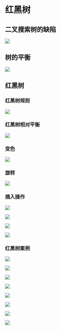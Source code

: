 # 红黑树

## 二叉搜索树的缺陷

![](E:\Typra文档\img\Snipaste_2020-07-04_08-21-28.PNG)

## 树的平衡

![](E:\Typra文档\img\Snipaste_2020-07-04_08-26-36.PNG)

## 红黑树

### 红黑树规则

![](E:\Typra文档\img\Snipaste_2020-07-04_09-34-31.PNG)

### 红黑树相对平衡

![](E:\Typra文档\img\Snipaste_2020-07-04_09-49-52.PNG)

### 变色

![](E:\Typra文档\img\Snipaste_2020-07-04_09-59-22.PNG)

### 旋转

![](E:\Typra文档\img\Snipaste_2020-07-04_10-12-42.PNG)

### 插入操作

![](E:\Typra文档\img\Snipaste_2020-07-10_17-13-57.PNG)

![](E:\Typra文档\img\Snipaste_2020-07-10_17-32-15.PNG)

![](E:\Typra文档\img\Snipaste_2020-07-10_17-37-41.PNG)

![](E:\Typra文档\img\Snipaste_2020-07-10_17-58-01.PNG)

### 红黑树案例

![](E:\Typra文档\img\Snipaste_2020-07-10_18-14-13.PNG)

![](E:\Typra文档\img\Snipaste_2020-07-10_18-19-43.PNG)

![](E:\Typra文档\img\Snipaste_2020-07-10_18-24-56.PNG)

![](E:\Typra文档\img\Snipaste_2020-07-10_18-28-33.PNG)

![](E:\Typra文档\img\Snipaste_2020-07-10_18-31-59.PNG)

![](E:\Typra文档\img\Snipaste_2020-07-10_18-40-18.PNG)

![](E:\Typra文档\img\Snipaste_2020-07-10_18-45-04.PNG)

![](E:\Typra文档\img\Snipaste_2020-07-10_18-49-14.PNG)

